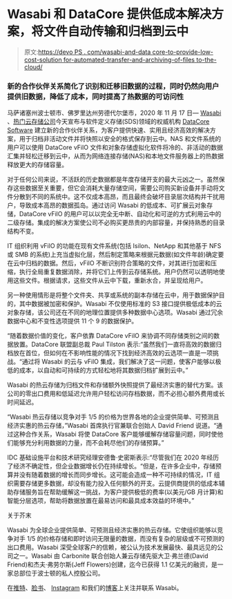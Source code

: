 # Wasabi 和 DataCore 提供低成本解决方案，将文件自动传输和归档到云中

> 原文:[https://devo PS . com/wasabi-and-data core-to-provide-low-cost-solution for-automated-transfer-and-archiving-of-files to-the-cloud/](https://devops.com/wasabi-and-datacore-to-provide-low-cost-solution-for-automated-transfer-and-archiving-of-files-to-the-cloud/)

### 新的合作伙伴关系简化了识别和迁移旧数据的过程，同时仍然向用户提供旧数据，降低了成本，同时提高了热数据的可访问性

马萨诸塞州波士顿市、佛罗里达州劳德代尔堡市，2020 年 11 月 17 日— [Wasabi](https://wasabi.com/) 、[热门云存储公司](https://wasabi.com/hot-cloud-storage/)今天宣布与软件定义存储(SDS)领域的权威机构 [DataCore Software](https://www.datacore.com/) 建立新的合作伙伴关系，为客户提供快速、实用且经济高效的解决方案，用于归档非活动文件并将快照以安全的格式保存到云中。NAS 和文件系统的用户可以使用 DataCore vFilO 文件和对象存储虚拟化软件将冷的、非活动的数据汇集并轻松迁移到云中，从而为网络连接存储(NAS)和本地文件服务器上的热数据释放更大的存储容量。

对于任何公司来说，不活跃的历史数据都是年度存储开支的最大元凶之一。虽然保存这些数据至关重要，但它会消耗大量存储空间，需要公司购买新设备并手动将文件分散到不同的系统中。这不仅成本高昂，而且最终会破坏目录层次结构并干扰用户，导致成本高昂的数据孤岛。通过访问 Wasabi 的低成本、可扩展云对象存储，DataCore vFilO 的用户可以以完全无中断、自动化和可逆的方式利用云中的二级存储。集成的解决方案使公司不必购买更昂贵的内部容量，并保持熟悉的目录结构不变。

IT 组织利用 vFilO 的功能在现有文件系统(包括 Isilon、NetApp 和其他基于 NFS 或 SMB 的系统)上充当虚拟化层，然后制定策略来根据元数据(如文件年龄)确定要在云中归档的数据。然后，vFilO 不断识别符合策略的文件，对其进行加密和压缩，执行全局重复数据消除，并将它们上传到云存储系统。用户仍然可以透明地使用这些文件。根据请求，这些文件从云中下载，重新水合，并呈现给用户。

另一种使用情形是将整个文件夹、共享或系统的副本存储在云中，用于数据保护目的，其中数据被加密和保护。Wasabi 不仅使用标准的 S3 接口提供极低成本的云对象存储，该公司还在不同的地理位置提供多种数据中心选项。Wasabi 通过冗余数据中心和不变性选项提供 11 个 9 的数据保护。

“随着数据价值的变化，客户依靠 DataCore vFilO 来协调不同存储类别之间的数据放置。DataCore 联盟副总裁 Paul Tilston 表示:“虽然我们一直将高效的数据归档放在首位，但如何在不影响性能的情况下找到经济高效的云选项一直是一项挑战。“通过将 Wasabi 的云与 vFilO 集成，我们解决了这一问题，使客户能够以极低的成本，以自动和可持续的方式轻松地将其数据归档扩展到云中。”

Wasabi 的热云存储为归档文件和存储额外快照提供了最经济实惠的替代方案。该公司的零出口费用和低延迟允许用户轻松访问存档数据，而不必担心额外费用或长时间延迟。

“Wasabi 热云存储以竞争对手 1/5 的价格为世界各地的企业提供简单、可预测且经济实惠的热云存储，”Wasabi 首席执行官兼联合创始人 David Friend 说道。“通过这种合作关系，Wasabi 将使 DataCore 客户能够缓解存储容量问题，同时使他们能够充分利用数据的力量，而不会耗尽他们的存储预算。”

IDC 基础设施平台和技术研究经理安德鲁·史密斯表示:“尽管我们在 2020 年经历了经济不确定性，但企业数据增长仍在持续增长。“但是，在许多企业中，存储预算并没有随着数据的增长而同步增长。这可能会造成一种不可持续的情况，IT 组织需要存储更多数据，却没有能力投入任何额外的开支。云提供商提供的低成本辅助存储服务旨在帮助缓解这一挑战，为客户提供极低的费率(以美元/GB 月计算)和智能分层选项，帮助将数据放置在最易访问和最具成本效益的环境中。”

关于芥末

Wasabi 为全球企业提供简单、可预测且经济实惠的热云存储。它使组织能够以竞争对手 1/5 的价格存储和即时访问无限量的数据，而没有复杂的层级或不可预测的出口费用。Wasabi 深受全球客户的信赖，被公认为技术发展最快、最具远见的公司之一。Wasabi 由 Carbonite 联合创始人兼云存储先驱大卫·弗兰德(David Friend)和杰夫·弗劳尔斯(Jeff Flowers)创建，迄今已获得 1.1 亿美元的融资，是一家总部位于波士顿的私人控股公司。

在[推特](https://twitter.com/wasabi_cloud)、[脸书](https://www.facebook.com/WasabiCloud/)、 [Instagram](https://www.instagram.com/wasabi_cloud/) 和我们的[博客](https://wasabi.com/blog/)上关注并联系 Wasabi。